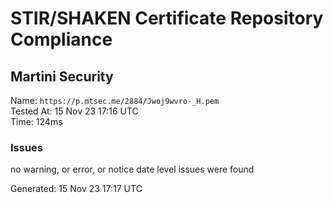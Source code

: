 # STIR/SHAKEN Certificate Repository Compliance

## Martini Security

Name: `https://p.mtsec.me/2884/Jwoj9wvro-_H.pem`\
Tested At: 15 Nov 23 17:16 UTC\
Time: 124ms

### Issues

no warning, or error, or notice date level issues were found

Generated: 15 Nov 23 17:17 UTC